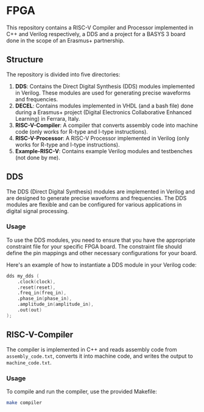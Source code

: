 # FPGA

This repository contains a RISC-V Compiler and Processor implemented in C++ and Verilog respectively, a DDS and a project for a BASYS 3 board done in the scope of an Erasmus+ partnership.

## Structure

The repository is divided into five directories:

1. **DDS**: Contains the Direct Digital Synthesis (DDS) modules implemented in Verilog. These modules are used for generating precise waveforms and frequencies.
2. **DECEL**: Contains modules implemented in VHDL (and a bash file) done during a Erasmus+ project (Digital Electronics Collaborative Enhanced Learning) in Ferrara, Italy.
3. **RISC-V-Compiler**: A compiler that converts assembly code into machine code (only works for R-type and I-type instructions).
4. **RISC-V-Processor**: A RISC-V Processor implemented in Verilog (only works for R-type and I-type instructions).
5. **Example-RISC-V**: Contains example Verilog modules and testbenches (not done by me).

## DDS

The DDS (Direct Digital Synthesis) modules are implemented in Verilog and are designed to generate precise waveforms and frequencies. The DDS modules are flexible and can be configured for various applications in digital signal processing.

### Usage

To use the DDS modules, you need to ensure that you have the appropriate constraint file for your specific FPGA board. The constraint file should define the pin mappings and other necessary configurations for your board.

Here's an example of how to instantiate a DDS module in your Verilog code:

```verilog
dds my_dds (
    .clock(clock),
    .reset(reset),
    .freq_in(freq_in),
    .phase_in(phase_in),
    .amplitude_in(amplitude_in),
    .out(out)
);
```

## RISC-V-Compiler

The compiler is implemented in C++ and reads assembly code from `assembly_code.txt`, converts it into machine code, and writes the output to `machine_code.txt`.

### Usage

To compile and run the compiler, use the provided Makefile:

```sh
make compiler
```